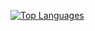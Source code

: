 [![Top Languages](https://github-readme-stats.vercel.app/api/top-langs/?username=camerongineer&layout=compact&langs_count=8)](https://github.com/anuraghazra/github-readme-stats)
